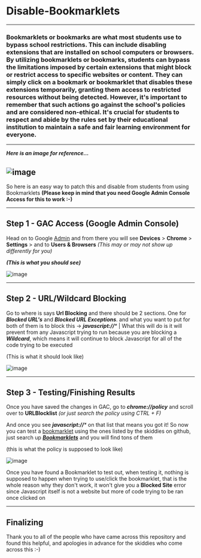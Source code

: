 # Disable-Bookmarklets
-------------------------------------------------------------------------------------------------------------------------------------

### Bookmarklets or bookmarks are what most students use to bypass school restrictions. This can include disabling extensions that are installed on school computers or browsers. By utilizing bookmarklets or bookmarks, students can bypass the limitations imposed by certain extensions that might block or restrict access to specific websites or content. They can simply click on a bookmark or bookmarklet that disables these extensions temporarily, granting them access to restricted resources without being detected. However, it's important to remember that such actions go against the school's policies and are considered non-ethical. It's crucial for students to respect and abide by the rules set by their educational institution to maintain a safe and fair learning environment for everyone.

-------------------------------------------------------------------------------------------------------------------------------------

**_Here is an image for reference..._**

![image](https://github.com/K12SystemAdmin/Disable-Bookmarklets/assets/133791743/8d5cd597-6e2a-4b8a-9a13-7e9909f962d9)
-------------------------------------------------------------------------------------------------------------------------------------

So here is an easy way to patch this and disable from students from using Bookmarklets **(Please keep in mind that you need Google Admin Console Access for this to work :-)**

-------------------------------------------------------------------------------------------------------------------------------------
## Step 1 - GAC Access (Google Admin Console)

Head on to Google [Admin](https://admin.google.com/) and from there you will see **Devices** > **Chrome** > **Settings** > and to **Users & Browsers** _(This may or may not show up differently for you)_

*__(This is what you should see)__*

![image](https://github.com/K12SystemAdmin/Disable-Bookmarklets/assets/133791743/1dd1531e-1699-49ea-ace8-48297754dafb)

-------------------------------------------------------------------------------------------------------------------------------------
## Step 2 - URL/Wildcard Blocking

Go to where is says **Url Blocking** and there should be 2 sections. One for _**Blocked URL's**_ and _**Blocked URL Exceptions**_. and what you want to put for both of them is to block this -> _**javascript://***_ | What this will do is it will prevent from any Javascript trying to run because you are blocking a _**Wildcard**_, which means it will continue to block Javascript for all of the code trying to be executed

(This is what it should look like)

![image](https://github.com/K12SystemAdmin/Disable-Bookmarklets/assets/133791743/86e6ca41-ab88-455a-acc2-0f94412226b0)

-------------------------------------------------------------------------------------------------------------------------------------
## Step 3 - Testing/Finishing Results

Once you have saved the changes in GAC, go to _**chrome://policy**_ and scroll over to **URLBlocklist** _(or just search the policy using CTRL + F)_ 

And once you see _**javascript://***_ on that list that means you got it! So now you can test a [bookmarklet](https://github.com/search?q=bookmarklets&type=repositories) using the ones listed by the skiddies on github, just search up [_**Bookmarklets**_](https://github.com/search?q=bookmarklets&type=repositories) and you will find tons of them

(this is what the policy is supposed to look like)

![image](https://github.com/K12SystemAdmin/Disable-Bookmarklets/assets/133791743/174c8e82-196e-4e5e-bf07-865ebe63b553)

Once you have found a Bookmarklet to test out, when testing it, nothing is supposed to happen when trying to use/click the bookmarklet, that is the whole reason why they don't work, it won't give you a **Blocked Site** error since Javascript itself is not a website but more of code trying to be ran once clicked on

-------------------------------------------------------------------------------------------------------------------------------------
## Finalizing

Thank you to all of the people who have came across this repository and found this helpful, and apologies in advance for the skiddies who come across this :-)
